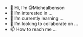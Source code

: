 - 👋 Hi, I’m @Michealbenson
- 👀 I’m interested in ...
- 🌱 I’m currently learning ...
- 💞️ I’m looking to collaborate on ...
- 📫 How to reach me ...

<!---
Michealbenson/Michealbenson is a ✨ special ✨ repository because its `README.md` (this file) appears on your GitHub profile.
You can click the Preview link to take a look at your changes.
--->
